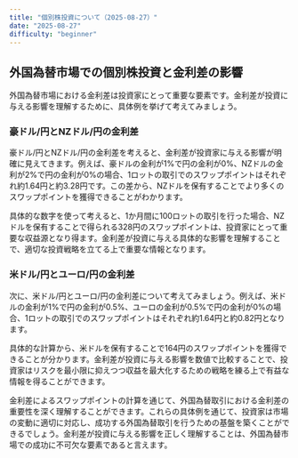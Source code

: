 ```yaml
---
title: "個別株投資について（2025-08-27）"
date: "2025-08-27"
difficulty: "beginner"
---
```


## 外国為替市場での個別株投資と金利差の影響

外国為替市場における金利差は投資家にとって重要な要素です。金利差が投資に与える影響を理解するために、具体例を挙げて考えてみましょう。

### 豪ドル/円とNZドル/円の金利差

豪ドル/円とNZドル/円の金利差を考えると、金利差が投資家に与える影響が明確に見えてきます。例えば、豪ドルの金利が1%で円の金利が0%、NZドルの金利が2%で円の金利が0%の場合、1ロットの取引でのスワップポイントはそれぞれ約1.64円と約3.28円です。この差から、NZドルを保有することでより多くのスワップポイントを獲得できることがわかります。

具体的な数字を使って考えると、1か月間に100ロットの取引を行った場合、NZドルを保有することで得られる328円のスワップポイントは、投資家にとって重要な収益源となり得ます。金利差が投資に与える具体的な影響を理解することで、適切な投資戦略を立てる上で重要な情報となります。

### 米ドル/円とユーロ/円の金利差

次に、米ドル/円とユーロ/円の金利差について考えてみましょう。例えば、米ドルの金利が1%で円の金利が0.5%、ユーロの金利が0.5%で円の金利が0%の場合、1ロットの取引でのスワップポイントはそれぞれ約1.64円と約0.82円となります。

具体的な計算から、米ドルを保有することで164円のスワップポイントを獲得できることが分かります。金利差が投資に与える影響を数値で比較することで、投資家はリスクを最小限に抑えつつ収益を最大化するための戦略を練る上で有益な情報を得ることができます。

金利差によるスワップポイントの計算を通じて、外国為替取引における金利差の重要性を深く理解することができます。これらの具体例を通じて、投資家は市場の変動に適切に対応し、成功する外国為替取引を行うための基盤を築くことができるでしょう。金利差が投資に与える影響を正しく理解することは、外国為替市場での成功に不可欠な要素であると言えます。
